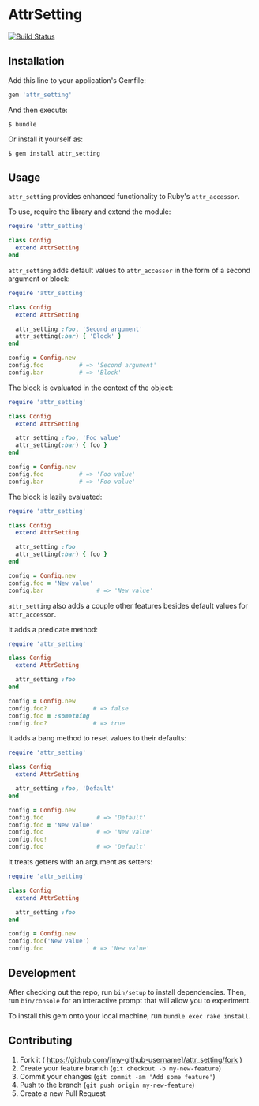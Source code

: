 # AttrSetting

[![Build Status](https://travis-ci.org/merhard/attr_setting.svg?branch=master)](https://travis-ci.org/merhard/attr_setting)

## Installation

Add this line to your application's Gemfile:

```ruby
gem 'attr_setting'
```

And then execute:

    $ bundle

Or install it yourself as:

    $ gem install attr_setting

## Usage

`attr_setting` provides enhanced functionality to Ruby's `attr_accessor`.

To use, require the library and extend the module:
```ruby
require 'attr_setting'

class Config
  extend AttrSetting
end
```

`attr_setting` adds default values to `attr_accessor` in the form of a second argument or block:
```ruby
require 'attr_setting'

class Config
  extend AttrSetting

  attr_setting :foo, 'Second argument'
  attr_setting(:bar) { 'Block' }
end

config = Config.new
config.foo          # => 'Second argument'
config.bar          # => 'Block'
```

The block is evaluated in the context of the object:
```ruby
require 'attr_setting'

class Config
  extend AttrSetting

  attr_setting :foo, 'Foo value'
  attr_setting(:bar) { foo }
end

config = Config.new
config.foo          # => 'Foo value'
config.bar          # => 'Foo value'
```

The block is lazily evaluated:
```ruby
require 'attr_setting'

class Config
  extend AttrSetting

  attr_setting :foo
  attr_setting(:bar) { foo }
end

config = Config.new
config.foo = 'New value'
config.bar               # => 'New value'
```


`attr_setting` also adds a couple other features besides default values for `attr_accessor`.

It adds a predicate method:
```ruby
require 'attr_setting'

class Config
  extend AttrSetting

  attr_setting :foo
end

config = Config.new
config.foo?             # => false
config.foo = :something
config.foo?             # => true
```

It adds a bang method to reset values to their defaults:
```ruby
require 'attr_setting'

class Config
  extend AttrSetting

  attr_setting :foo, 'Default'
end

config = Config.new
config.foo               # => 'Default'
config.foo = 'New value'
config.foo               # => 'New value'
config.foo!
config.foo               # => 'Default'
```

It treats getters with an argument as setters:
```ruby
require 'attr_setting'

class Config
  extend AttrSetting

  attr_setting :foo
end

config = Config.new
config.foo('New value')
config.foo              # => 'New value'
```

## Development

After checking out the repo, run `bin/setup` to install dependencies. Then, run `bin/console` for an interactive prompt that will allow you to experiment.

To install this gem onto your local machine, run `bundle exec rake install`.

## Contributing

1. Fork it ( https://github.com/[my-github-username]/attr_setting/fork )
2. Create your feature branch (`git checkout -b my-new-feature`)
3. Commit your changes (`git commit -am 'Add some feature'`)
4. Push to the branch (`git push origin my-new-feature`)
5. Create a new Pull Request
